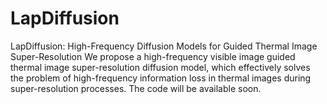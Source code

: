 # LapDiffusion
LapDiffusion: High-Frequency Diffusion Models for Guided Thermal Image Super-Resolution
We propose a high-frequency visible image guided thermal image super-resolution diffusion model, which effectively solves the problem of high-frequency information loss in thermal images during super-resolution processes. The code will be available soon.
